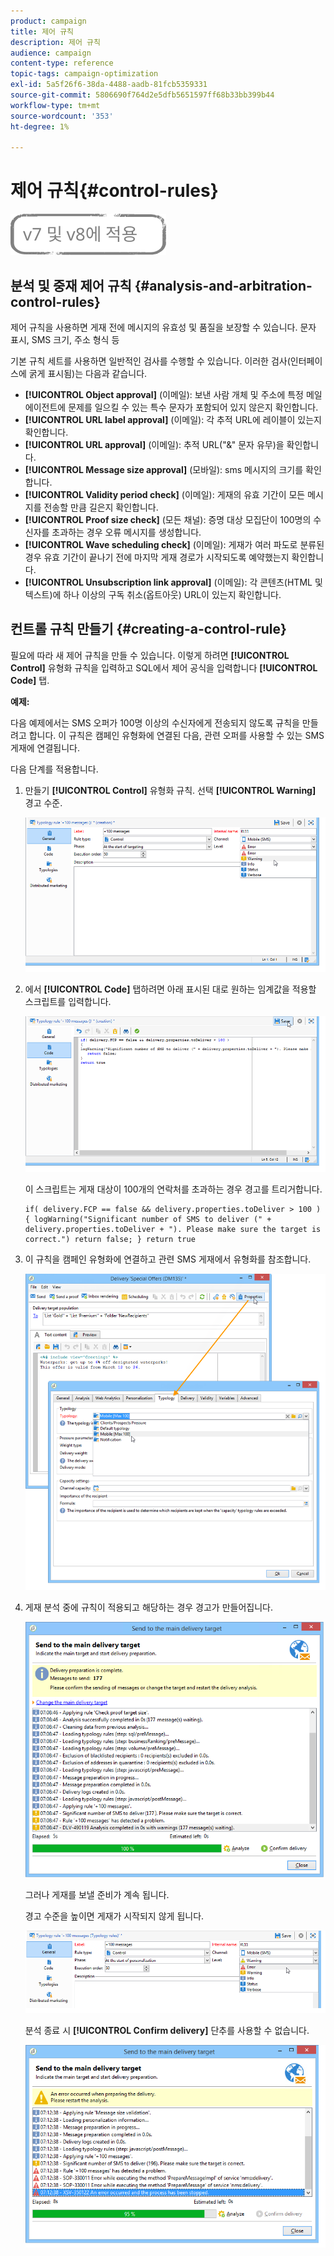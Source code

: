 ```yaml
---
product: campaign
title: 제어 규칙
description: 제어 규칙
audience: campaign
content-type: reference
topic-tags: campaign-optimization
exl-id: 5a5f26f6-38da-4488-aadb-81fcb5359331
source-git-commit: 5806690f764d2e5dfb5651597ff68b33bb399b44
workflow-type: tm+mt
source-wordcount: '353'
ht-degree: 1%

---
```


# 제어 규칙{#control-rules}

![](../../assets/common.svg)

## 분석 및 중재 제어 규칙 {#analysis-and-arbitration-control-rules}

제어 규칙을 사용하면 게재 전에 메시지의 유효성 및 품질을 보장할 수 있습니다. 문자 표시, SMS 크기, 주소 형식 등

기본 규칙 세트를 사용하면 일반적인 검사를 수행할 수 있습니다. 이러한 검사(인터페이스에 굵게 표시됨)는 다음과 같습니다.

* **[!UICONTROL Object approval]** (이메일): 보낸 사람 개체 및 주소에 특정 메일 에이전트에 문제를 일으킬 수 있는 특수 문자가 포함되어 있지 않은지 확인합니다.
* **[!UICONTROL URL label approval]** (이메일): 각 추적 URL에 레이블이 있는지 확인합니다.
* **[!UICONTROL URL approval]** (이메일): 추적 URL(&quot;&amp;&quot; 문자 유무)을 확인합니다.
* **[!UICONTROL Message size approval]** (모바일): sms 메시지의 크기를 확인합니다.
* **[!UICONTROL Validity period check]** (이메일): 게재의 유효 기간이 모든 메시지를 전송할 만큼 길은지 확인합니다.
* **[!UICONTROL Proof size check]** (모든 채널): 증명 대상 모집단이 100명의 수신자를 초과하는 경우 오류 메시지를 생성합니다.
* **[!UICONTROL Wave scheduling check]** (이메일): 게재가 여러 파도로 분류된 경우 유효 기간이 끝나기 전에 마지막 게재 경로가 시작되도록 예약했는지 확인합니다.
* **[!UICONTROL Unsubscription link approval]** (이메일): 각 콘텐츠(HTML 및 텍스트)에 하나 이상의 구독 취소(옵트아웃) URL이 있는지 확인합니다.

## 컨트롤 규칙 만들기 {#creating-a-control-rule}

필요에 따라 새 제어 규칙을 만들 수 있습니다. 이렇게 하려면 **[!UICONTROL Control]** 유형화 규칙을 입력하고 SQL에서 제어 공식을 입력합니다 **[!UICONTROL Code]** 탭.

**예제:**

다음 예제에서는 SMS 오퍼가 100명 이상의 수신자에게 전송되지 않도록 규칙을 만들려고 합니다. 이 규칙은 캠페인 유형화에 연결된 다음, 관련 오퍼를 사용할 수 있는 SMS 게재에 연결됩니다.

다음 단계를 적용합니다.

1. 만들기 **[!UICONTROL Control]** 유형화 규칙. 선택 **[!UICONTROL Warning]** 경고 수준.

   ![](assets/campaign_opt_create_control_01.png)

1. 에서 **[!UICONTROL Code]** 탭하려면 아래 표시된 대로 원하는 임계값을 적용할 스크립트를 입력합니다.

   ![](assets/campaign_opt_create_control_02.png)

   이 스크립트는 게재 대상이 100개의 연락처를 초과하는 경우 경고를 트리거합니다.

   ```
   if( delivery.FCP == false && delivery.properties.toDeliver > 100 ) { logWarning("Significant number of SMS to deliver (" + delivery.properties.toDeliver + "). Please make sure the target is correct.") return false; } return true
   ```

1. 이 규칙을 캠페인 유형화에 연결하고 관련 SMS 게재에서 유형화를 참조합니다.

   ![](assets/campaign_opt_create_control_03.png)

1. 게재 분석 중에 규칙이 적용되고 해당하는 경우 경고가 만들어집니다.

   ![](assets/campaign_opt_create_control_04.png)

   그러나 게재를 보낼 준비가 계속 됩니다.

   경고 수준을 높이면 게재가 시작되지 않게 됩니다.

   ![](assets/campaign_opt_create_control_05.png)

   분석 종료 시 **[!UICONTROL Confirm delivery]** 단추를 사용할 수 없습니다.

   ![](assets/campaign_opt_create_control_06.png)
